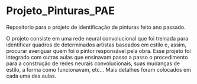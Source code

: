 # Projeto_Pinturas_PAE
Repositorio para o projeto de identificação de pinturas feito ano passado.

O projeto consiste em uma rede neural convolucional que foi treinada para identificar quadros de determinados artistas baseados em estilo e, assim, procurar averiguar quem foi o pintor responsável pela obra. Esse projeto foi integrado com outras aulas que ensinavam passo a passo o procedimento para a construção de redes neurais convolucionais, suas mudanças de estilo, a forma como funcionavam, etc... 
Mais detalhes foram colocados em cada uma das aulas. 
